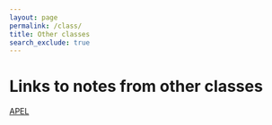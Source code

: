 ```yaml
---
layout: page
permalink: /class/
title: Other classes
search_exclude: true
---
```


# Links to notes from other classes

[APEL](https://lwu1822.github.io/CSP-fastpages/apel/2022/09/05/apel.html)